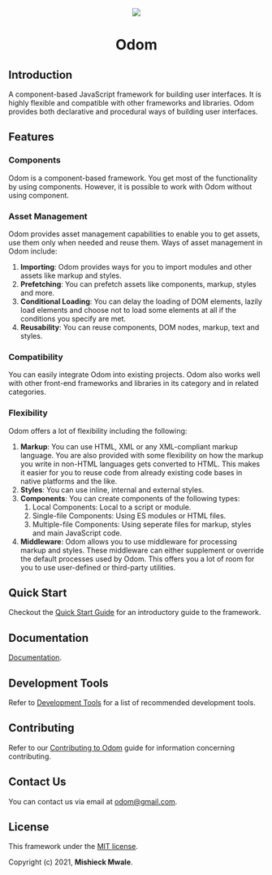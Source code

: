 <P align="center">
  <img src="https://user-images.githubusercontent.com/57598264/105575616-978ba400-5d75-11eb-81d0-6b6da44b8b2f.png" />
  <h1 align="center" style="font-weight:bold;">Odom</h1>
</p>

## Introduction

A component-based JavaScript framework for building user interfaces. It is highly flexible and compatible with other frameworks and libraries. Odom provides both declarative and procedural ways of building user interfaces.

## Features

### Components

Odom is a component-based framework. You get most of the functionality by using components. However, it is possible to work with Odom without using component.

### Asset Management

Odom provides asset management capabilities to enable you to get assets, use them only when needed and reuse them. Ways of asset management in Odom include:

1. **Importing**: Odom provides ways for you to import modules and other assets like markup and styles.
2. **Prefetching**: You can prefetch assets like components, markup, styles and more.
3. **Conditional Loading**: You can delay the loading of DOM elements, lazily load elements and choose not to load some elements at all if the conditions you specify are met.
4. **Reusability**: You can reuse components, DOM nodes, markup, text and styles.

### Compatibility

You can easily integrate Odom into existing projects. Odom also works well with other front-end frameworks and libraries in its category and in related categories.

### Flexibility

Odom offers a lot of flexibility including the following:

1. **Markup**: You can use HTML, XML or any XML-compliant markup language. You are also provided with some flexibility on how the markup you write in non-HTML languages gets converted to HTML. This makes it easier for you to reuse code from already existing code bases in native platforms and the like.
2. **Styles**: You can use inline, internal and external styles.
3. **Components**: You can create components of the following types:
   1. Local Components: Local to a script or module.
   2. Single-file Components: Using ES modules or HTML files.
   3. Multiple-file Components: Using seperate files for markup, styles and main JavaScript code.
4. **Middleware**: Odom allows you to use middleware for processing markup and styles. These middleware can either supplement or override the default processes used by Odom. This offers you a lot of room for you to use user-defined or third-party utilities.

## Quick Start

Checkout the [Quick Start Guide](./docs/quick-start.md) for an introductory guide to the framework.

## Documentation

[Documentation](./documentation/home.md).

## Development Tools

Refer to [Development Tools](./docs/dev-tools.md) for a list of recommended development tools.

## Contributing

Refer to our [Contributing to Odom](https://github.com/odom-web/odom/blob/main/CONTRIBUTING.md) guide for information concerning contributing.

## Contact Us

You can contact us via email at <odom@gmail.com>.

## License

This framework under the [MIT license](https://github.com/odom-web/odom/blob/main/LICENSE.md).

Copyright (c) 2021, **Mishieck Mwale**.
